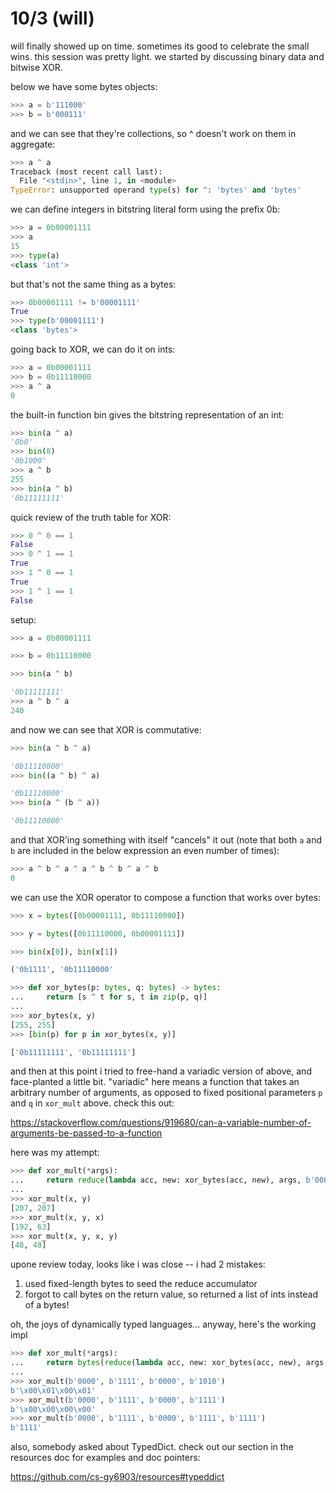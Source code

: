 # 10/3 (will)

will finally showed up on time. sometimes its good to celebrate the small wins.
this session was pretty light. we started by discussing binary data and bitwise
XOR.

below we have some bytes objects:

```python
>>> a = b'111000'
>>> b = b'000111'
```

and we can see that they're collections, so ^ doesn't work on them in
aggregate:

```python
>>> a ^ a
Traceback (most recent call last):
  File "<stdin>", line 1, in <module>
TypeError: unsupported operand type(s) for ^: 'bytes' and 'bytes'
```

we can define integers in bitstring literal form using the prefix 0b:

```python
>>> a = 0b00001111
>>> a
15
>>> type(a)
<class 'int'>
```

but that's not the same thing as a bytes:

```python
>>> 0b00001111 != b'00001111'
True
>>> type(b'00001111')
<class 'bytes'>
```

going back to XOR, we can do it on ints:

```python
>>> a = 0b00001111
>>> b = 0b11110000
>>> a ^ a
0
```

the built-in function bin gives the bitstring representation of an int:

```python
>>> bin(a ^ a)
'0b0'
>>> bin(8)
'0b1000'
>>> a ^ b
255
>>> bin(a ^ b)
'0b11111111'
```

quick review of the truth table for XOR:

```python
>>> 0 ^ 0 == 1
False
>>> 0 ^ 1 == 1
True
>>> 1 ^ 0 == 1
True
>>> 1 ^ 1 == 1
False
```

setup:

```python
>>> a = 0b00001111

>>> b = 0b11110000

>>> bin(a ^ b)

'0b11111111'
>>> a ^ b ^ a
240
```

and now we can see that XOR is commutative:

```python
>>> bin(a ^ b ^ a)

'0b11110000'
>>> bin((a ^ b) ^ a)

'0b11110000'
>>> bin(a ^ (b ^ a))

'0b11110000'
```

and that XOR'ing something with itself "cancels" it out (note that both `a` and
`b` are included in the below expression an even number of times):

```python
>>> a ^ b ^ a ^ a ^ b ^ b ^ a ^ b
0
```

we can use the XOR operator to compose a function that works over bytes:

```python
>>> x = bytes([0b00001111, 0b11110000])

>>> y = bytes([0b11110000, 0b00001111])

>>> bin(x[0]), bin(x[1])

('0b1111', '0b11110000'

>>> def xor_bytes(p: bytes, q: bytes) -> bytes:
...     return [s ^ t for s, t in zip(p, q)]
...
>>> xor_bytes(x, y)
[255, 255]
>>> [bin(p) for p in xor_bytes(x, y)]

['0b11111111', '0b11111111']
```

and then at this point i tried to free-hand a variadic version of above, and
face-planted a little bit. "variadic" here means a function that takes an
arbitrary number of arguments, as opposed to fixed positional parameters `p` and
`q` in `xor_mult` above. check this out:

https://stackoverflow.com/questions/919680/can-a-variable-number-of-arguments-be-passed-to-a-function

here was my attempt:

```python
>>> def xor_mult(*args):
...     return reduce(lambda acc, new: xor_bytes(acc, new), args, b'00000000')
...
>>> xor_mult(x, y)
[207, 207]
>>> xor_mult(x, y, x)
[192, 63]
>>> xor_mult(x, y, x, y)
[48, 48]
```

upone review today, looks like i was close -- i had 2 mistakes:

1. used fixed-length bytes to seed the reduce accumulator
2. forgot to call bytes on the return value, so returned a list of ints instead
   of a bytes!

oh, the joys of dynamically typed languages... anyway, here's the working impl

```python
>>> def xor_mult(*args):
...     return bytes(reduce(lambda acc, new: xor_bytes(acc, new), args, bytes(len(args[0]))))
...
>>> xor_mult(b'0000', b'1111', b'0000', b'1010')
b'\x00\x01\x00\x01'
>>> xor_mult(b'0000', b'1111', b'0000', b'1111')
b'\x00\x00\x00\x00'
>>> xor_mult(b'0000', b'1111', b'0000', b'1111', b'1111')
b'1111'
```

also, somebody asked about TypedDict. check out our section in the resources
doc for examples and doc pointers:

https://github.com/cs-gy6903/resources#typeddict
